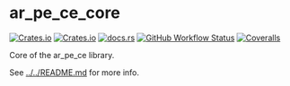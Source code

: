 # ar_pe_ce_core

[![Crates.io](https://img.shields.io/crates/v/ar_pe_ce_core?style=for-the-badge)](https://crates.io/crates/ar_pe_ce_core)
[![Crates.io](https://img.shields.io/crates/l/ar_pe_ce_core?style=for-the-badge)](https://choosealicense.com/licenses/mit/)
[![docs.rs](https://img.shields.io/docsrs/ar_pe_ce_core?style=for-the-badge)](https://docs.rs/ar_pe_ce_core)
[![GitHub Workflow Status](https://img.shields.io/github/workflow/status/frondeus/ar_pe_ce/Rust?style=for-the-badge)](https://github.com/frondeus/ar_pe_ce/actions)
[![Coveralls](https://img.shields.io/coveralls/github/frondeus/ar_pe_ce?style=for-the-badge)](https://coveralls.io/github/frondeus/ar_pe_ce)

Core of the ar_pe_ce library.

See [../../README.md](../../README.md) for more info.
